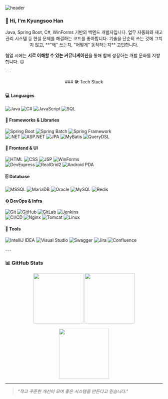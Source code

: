 ![header](https://capsule-render.vercel.app/api?type=waving&color=gradient&height=260&section=header&text=Han%20Kyungsoo&fontSize=60&fontAlignY=40&desc=Backend%20Developer&descAlignY=60)

### 👋 Hi, I'm Kyungsoo Han

<p align="center">
Java, Spring Boot, C#, WinForms 기반의 백엔드 개발자입니다.  
업무 자동화와 재고관리 시스템 등 현실 문제를 해결하는 코드를 좋아합니다.  
기술을 단순히 쓰는 것에 그치지 않고, **"왜" 쓰는지, "어떻게" 동작하는지** 고민합니다.

협업 시에는 **서로 이해할 수 있는 커뮤니케이션**을 통해 함께 성장하는 개발 문화를 지향합니다. 😊
</p>
---

<p align="center">
### 🛠️ Tech Stack

#### 💻 Languages
![Java](https://img.shields.io/badge/Java-007396?style=flat-square&logo=java&logoColor=white)
![C#](https://img.shields.io/badge/C%23-239120?style=flat-square&logo=c-sharp&logoColor=white)
![JavaScript](https://img.shields.io/badge/JavaScript-F7DF1E?style=flat-square&logo=javascript&logoColor=black)
![SQL](https://img.shields.io/badge/SQL-336791?style=flat-square&logo=mysql&logoColor=white)

#### 🧩 Frameworks & Libraries  
![Spring Boot](https://img.shields.io/badge/Spring%20Boot-6DB33F?style=flat-square&logo=springboot&logoColor=white)
![Spring Batch](https://img.shields.io/badge/Spring%20Batch-6DB33F?style=flat-square&logo=spring&logoColor=white)
![Spring Framework](https://img.shields.io/badge/Spring%20Framework-6DB33F?style=flat-square&logo=spring&logoColor=white)  
![.NET](https://img.shields.io/badge/.NET-512BD4?style=flat-square&logo=dotnet&logoColor=white)
![ASP.NET](https://img.shields.io/badge/ASP.NET-512BD4?style=flat-square&logo=dotnet&logoColor=white)
![JPA](https://img.shields.io/badge/JPA-59666C?style=flat-square)
![MyBatis](https://img.shields.io/badge/MyBatis-ED8B00?style=flat-square)
![QueryDSL](https://img.shields.io/badge/QueryDSL-333333?style=flat-square)

#### 🎨 Frontend & UI  
![HTML](https://img.shields.io/badge/HTML-E34F26?style=flat-square&logo=html5&logoColor=white)
![CSS](https://img.shields.io/badge/CSS-1572B6?style=flat-square&logo=css3&logoColor=white)
![JSP](https://img.shields.io/badge/JSP-007396?style=flat-square)
![WinForms](https://img.shields.io/badge/WinForms-0078D4?style=flat-square)  
![DevExpress](https://img.shields.io/badge/DevExpress-FF6F00?style=flat-square)
![RealGrid2](https://img.shields.io/badge/RealGrid2-1E90FF?style=flat-square)
![Android PDA](https://img.shields.io/badge/Android%20PDA-3DDC84?style=flat-square&logo=android&logoColor=white)

#### 🗄️ Database  
![MSSQL](https://img.shields.io/badge/MSSQL-CC2927?style=flat-square&logo=microsoft-sql-server&logoColor=white)
![MariaDB](https://img.shields.io/badge/MariaDB-003545?style=flat-square&logo=mariadb&logoColor=white)
![Oracle](https://img.shields.io/badge/Oracle-F80000?style=flat-square&logo=oracle&logoColor=white)
![MySQL](https://img.shields.io/badge/MySQL-4479A1?style=flat-square&logo=mysql&logoColor=white)
![Redis](https://img.shields.io/badge/Redis-DC382D?style=flat-square&logo=redis&logoColor=white)

#### ⚙️ DevOps & Infra  
![Git](https://img.shields.io/badge/Git-F05032?style=flat-square&logo=git&logoColor=white)
![GitHub](https://img.shields.io/badge/GitHub-181717?style=flat-square&logo=github&logoColor=white)
![GitLab](https://img.shields.io/badge/GitLab-FC6D26?style=flat-square&logo=gitlab&logoColor=white)
![Jenkins](https://img.shields.io/badge/Jenkins-D24939?style=flat-square&logo=jenkins&logoColor=white)  
![CI/CD](https://img.shields.io/badge/CI/CD-FC6D26?style=flat-square&logo=gitlab&logoColor=white)
![Nginx](https://img.shields.io/badge/Nginx-009639?style=flat-square&logo=nginx&logoColor=white)
![Tomcat](https://img.shields.io/badge/Tomcat-F8DC75?style=flat-square&logo=apache-tomcat&logoColor=black)
![Linux](https://img.shields.io/badge/Linux-FCC624?style=flat-square&logo=linux&logoColor=black)

#### 🧰 Tools  
![IntelliJ IDEA](https://img.shields.io/badge/IntelliJ-000000?style=flat-square&logo=intellij-idea&logoColor=white)
![Visual Studio](https://img.shields.io/badge/Visual%20Studio-5C2D91?style=flat-square&logo=visual-studio&logoColor=white)
![Swagger](https://img.shields.io/badge/Swagger-85EA2D?style=flat-square&logo=swagger&logoColor=black)
![Jira](https://img.shields.io/badge/Jira-0052CC?style=flat-square&logo=jira&logoColor=white)
![Confluence](https://img.shields.io/badge/Confluence-172B4D?style=flat-square&logo=confluence&logoColor=white)

</p>
---

### 📊 GitHub Stats

<p align="center">
  <img src="https://github-readme-stats.vercel.app/api?username=KyungSoo-Han&show_icons=true&theme=white" height="160"/>
  <img src="https://github-readme-stats.vercel.app/api/top-langs/?username=KyungSoo-Han&layout=compact&theme=white" height="160"/>
</p>

<p align="center">
  <img src="https://github-readme-streak-stats.herokuapp.com/?user=KyungSoo-Han&theme=white" height="160"/>
</p>

---

> _“작고 꾸준한 개선이 모여 좋은 시스템을 만든다고 믿습니다.”_
